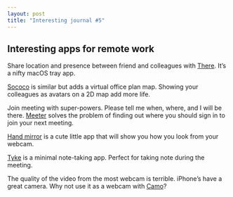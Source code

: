 ```yaml
---
layout: post
title: "Interesting journal #5"
---
```


## Interesting apps for remote work

Share location and presence between friend and colleagues with [There](https://there.pm/). It’s a nifty macOS tray app.

[Sococo](https://www.sococo.com/) is similar but adds a virtual office plan map. Showing your colleagues as avatars on a 2D map add more life.

Join meeting with super-powers. Please tell me when, where, and I will be there. [Meeter](https://trymeeter.com/) solves the problem of finding out where you should sign in to join your next meeting.

[Hand mirror](https://handmirror.app/) is a cute little app that will show you how you look from your webcam.

[Tyke](https://tyke.app/) is a minimal note-taking app. Perfect for taking note during the meeting.

The quality of the video from the most webcam is terrible. iPhone’s have a great camera. Why not use it as a webcam with [Camo](https://reincubate.com/camo/)?
